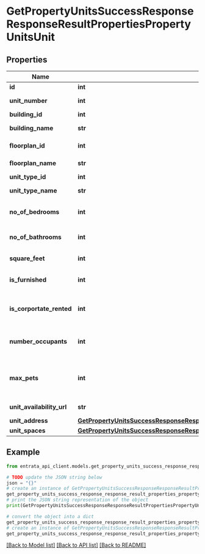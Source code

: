# GetPropertyUnitsSuccessResponseResponseResultPropertiesPropertyUnitsUnit


## Properties

Name | Type | Description | Notes
------------ | ------------- | ------------- | -------------
**id** | **int** | Unit ID | 
**unit_number** | **int** | Unit number | 
**building_id** | **int** | Building ID | 
**building_name** | **str** | Name of the building | 
**floorplan_id** | **int** | Floorplan ID | 
**floorplan_name** | **str** | Floorplan name | 
**unit_type_id** | **int** | Unit type ID | 
**unit_type_name** | **str** | Unit type name | 
**no_of_bedrooms** | **int** | Number of bedrooms in the unit | 
**no_of_bathrooms** | **int** | Number of bathrooms in the unit | 
**square_feet** | **int** | Unit size in square feet | 
**is_furnished** | **int** | Indicates if the unit is furnished | 
**is_corportate_rented** | **int** | Indicates if the unit is corporate rented | 
**number_occupants** | **int** | Number of occupants allowed in the unit | 
**max_pets** | **int** | Maximum number of pets allowed in the unit | 
**unit_availability_url** | **str** | URL for unit availability | 
**unit_address** | [**GetPropertyUnitsSuccessResponseResponseResultPropertiesPropertyUnitsUnitUnitAddress**](GetPropertyUnitsSuccessResponseResponseResultPropertiesPropertyUnitsUnitUnitAddress.md) |  | 
**unit_spaces** | [**GetPropertyUnitsSuccessResponseResponseResultPropertiesPropertyUnitsUnitUnitSpaces**](GetPropertyUnitsSuccessResponseResponseResultPropertiesPropertyUnitsUnitUnitSpaces.md) |  | 

## Example

```python
from entrata_api_client.models.get_property_units_success_response_response_result_properties_property_units_unit import GetPropertyUnitsSuccessResponseResponseResultPropertiesPropertyUnitsUnit

# TODO update the JSON string below
json = "{}"
# create an instance of GetPropertyUnitsSuccessResponseResponseResultPropertiesPropertyUnitsUnit from a JSON string
get_property_units_success_response_response_result_properties_property_units_unit_instance = GetPropertyUnitsSuccessResponseResponseResultPropertiesPropertyUnitsUnit.from_json(json)
# print the JSON string representation of the object
print(GetPropertyUnitsSuccessResponseResponseResultPropertiesPropertyUnitsUnit.to_json())

# convert the object into a dict
get_property_units_success_response_response_result_properties_property_units_unit_dict = get_property_units_success_response_response_result_properties_property_units_unit_instance.to_dict()
# create an instance of GetPropertyUnitsSuccessResponseResponseResultPropertiesPropertyUnitsUnit from a dict
get_property_units_success_response_response_result_properties_property_units_unit_from_dict = GetPropertyUnitsSuccessResponseResponseResultPropertiesPropertyUnitsUnit.from_dict(get_property_units_success_response_response_result_properties_property_units_unit_dict)
```
[[Back to Model list]](../README.md#documentation-for-models) [[Back to API list]](../README.md#documentation-for-api-endpoints) [[Back to README]](../README.md)


